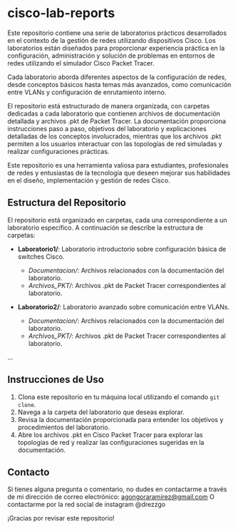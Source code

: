 # cisco-lab-reports
Este repositorio contiene una serie de laboratorios prácticos desarrollados en el contexto de la gestión de redes utilizando dispositivos Cisco. Los laboratorios están diseñados para proporcionar experiencia práctica en la configuración, administración y solución de problemas en entornos de redes utilizando el simulador Cisco Packet Tracer.

Cada laboratorio aborda diferentes aspectos de la configuración de redes, desde conceptos básicos hasta temas más avanzados, como comunicación entre VLANs y configuración de enrutamiento interno.

El repositorio está estructurado de manera organizada, con carpetas dedicadas a cada laboratorio que contienen archivos de documentación detallada y archivos .pkt de Packet Tracer. La documentación proporciona instrucciones paso a paso, objetivos del laboratorio y explicaciones detalladas de los conceptos involucrados, mientras que los archivos .pkt permiten a los usuarios interactuar con las topologías de red simuladas y realizar configuraciones prácticas.

Este repositorio es una herramienta valiosa para estudiantes, profesionales de redes y entusiastas de la tecnología que deseen mejorar sus habilidades en el diseño, implementación y gestión de redes Cisco.

## Estructura del Repositorio

El repositorio está organizado en carpetas, cada una correspondiente a un laboratorio específico. A continuación se describe la estructura de carpetas:

- **Laboratorio1/**: Laboratorio introductorio sobre configuración básica de switches Cisco.
    - *Documentacion/*: Archivos relacionados con la documentación del laboratorio.
    - *Archivos_PKT/*: Archivos .pkt de Packet Tracer correspondientes al laboratorio.

- **Laboratorio2/**: Laboratorio avanzado sobre comunicación entre VLANs.
    - *Documentacion/*: Archivos relacionados con la documentación del laboratorio.
    - *Archivos_PKT/*: Archivos .pkt de Packet Tracer correspondientes al laboratorio.

...

## Instrucciones de Uso

1. Clona este repositorio en tu máquina local utilizando el comando `git clone`.
2. Navega a la carpeta del laboratorio que deseas explorar.
3. Revisa la documentación proporcionada para entender los objetivos y procedimientos del laboratorio.
4. Abre los archivos .pkt en Cisco Packet Tracer para explorar las topologías de red y realizar las configuraciones sugeridas en la documentación.

## Contacto

Si tienes alguna pregunta o comentario, no dudes en contactarme a través de mi dirección de correo electrónico: agongoraramirez@gmail.com 
O contactarme por la red social de instagram @drezzgo

¡Gracias por revisar este repositorio!
